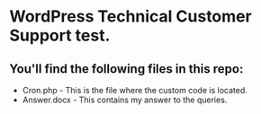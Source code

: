 # WordPress Technical Customer Support test.
## You'll find the following files in this repo:
- Cron.php - This is the file where the custom code is located.
- Answer.docx - This contains my answer to the queries.

